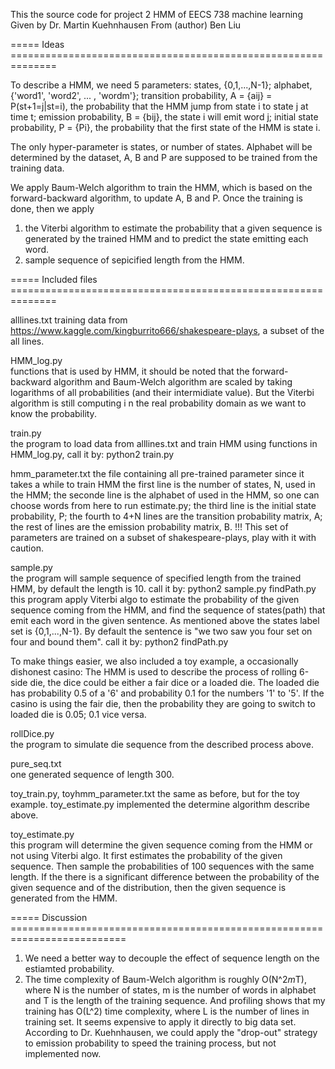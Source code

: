 This the source code for project 2 HMM of EECS 738 machine learning 
Given by Dr. Martin Kuehnhausen From (author) Ben Liu

===== Ideas ==============================================================

To describe a HMM, we need 5 parameters: 
  states, {0,1,...,N-1};
  alphabet, {'word1', 'word2', ... , 'wordm'};
  transition probability, A = {aij} = P(st+1=j|st=i), 
    the probability that the HMM jump from state i to state j at time t;
  emission probability, B = {bij}, the state i will emit word j;
  initial state probability, P = {Pi}, the probability that the first state of the HMM is state i.
  
The only hyper-parameter is states, or number of states. 
Alphabet will be determined by the dataset, A, B and P are supposed to be trained from the training data.

We apply Baum-Welch algorithm to train the HMM, which is based on the forward-backward 
algorithm, to update A, B and P. 
Once the training is done, then we apply 
1) the Viterbi algorithm to estimate the probability 
   that a given sequence is generated by the trained HMM and to predict the state emitting each word.
2) sample sequence of sepicified length from the HMM.

===== Included files ==============================================================

alllines.txt 
              training data from https://www.kaggle.com/kingburrito666/shakespeare-plays, a subset of the all lines.

HMM_log.py   
              functions that is used by HMM, it should be noted that the forward-backward algorithm 
              and Baum-Welch algorithm are scaled by taking logarithms of all probabilities 
              (and their intermidiate value). But the Viterbi algorithm is still computing i
              n the real probability domain as we want to know the probability.
                
train.py     
              the program to load data from alllines.txt and train HMM using functions in HMM_log.py, 
              call it by:
                python2 train.py
                  
hmm_parameter.txt
                the file containing all pre-trained parameter since it takes a while to train HMM
                the first line is the number of states, N, used in the HMM;
                the seconde line is the alphabet of used in the HMM, so one can choose words from here to run estimate.py;
                the third line is the initial state probability, P;
                the fourth to 4+N lines are the transition probability matrix, A;
                the rest of lines are the emission probability matrix, B.
                !!! This set of parameters are trained on a subset of shakespeare-plays, play with it with caution.
                
sample.py  
                the program will sample sequence of specified length from the trained HMM, by default the length is 10.
                call it by:
                  python2 sample.py <len>
findPath.py
                this program apply Viterbi algo to estimate the probability of the given sequence coming from the HMM, 
                and find the sequence of states(path) that emit each word in the given sentence. As mentioned above
                the states label set is {0,1,...,N-1}. 
                By default the sentence is "we two saw you four set on four and bound them".
                call it by:
                  python2 findPath.py <sentence>
  
To make things easier, we also included a toy example, a occasionally dishonest casino:
The HMM is used to describe the process of rolling 6-side die, the dice could be either a fair dice 
or a loaded die. The loaded die has probability 0.5 of a '6' and probability 0.1 for the numbers '1' to '5'. 
If the casino is using the fair die, then the probability they are going to switch to loaded die is 0.05; 
0.1 vice versa.

rollDice.py   
                the program to simulate die sequence from the described process above.

pure_seq.txt  
                one generated sequence of length 300.

toy_train.py, toyhmm_parameter.txt
                the same as before, but for the toy example. toy_estimate.py implemented the determine algorithm
                describe above.
                
toy_estimate.py             
                this program will determine the given sequence coming from the HMM or not using Viterbi algo.
                It first estimates the probability of the given sequence. Then sample the probabilities of 
                100 sequences with the same length. If the there is a significant difference between 
                the probability of the given sequence and of the distribution, 
                then the given sequence is generated from the HMM.

===== Discussion ==========================================================================
1) We need a better way to decouple the effect of sequence length on the estiamted probability.
2) The time complexity of Baum-Welch algorithm is roughly O(N^2*m*T), where N is the number of states, m is the number of words in alphabet and T is the length of the training sequence. And profiling shows that my training has O(L^2) time complexity, where L is the number of lines in training set.
It seems expensive to apply it directly to big data set. According to Dr. Kuehnhausen, we could apply the "drop-out" strategy to emission probability to speed the training process, but not implemented now.

